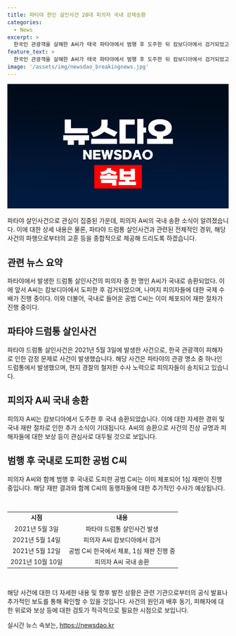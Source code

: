 ```yaml
---
title: 파타야 한인 살인사건 20대 피의자 국내 강제송환
categories:
  - News
excerpt: >
  한국인 관광객을 살해한 A씨가 태국 파타야에서 범행 후 도주한 뒤 캄보디아에서 검거되었고, 이제 국내로 강제송환됐습니다. A씨는 파타야 드럼통 살인사건의 피의자 중 한 명으로, 다른 공범들도 국제공조를 통해 조속히 검거할 계획이라고 경찰이 밝혔습니다. 또 다른 공범 C씨는 이미 국내에서 체포돼 재판 중이며, 아직 도피 중인 B씨에 대해서도 국제공조가 이뤄지고 있습니다.
feature_text: >
  한국인 관광객을 살해한 A씨가 태국 파타야에서 범행 후 도주한 뒤 캄보디아에서 검거되었고, 이제 국내로 강제송환됐습니다. A씨는 파타야 드럼통 살인사건의 피의자 중 한 명으로, 다른 공범들도 국제공조를 통해 조속히 검거할 계획이라고 경찰이 밝혔습니다. 또 다른 공범 C씨는 이미 국내에서 체포돼 재판 중이며, 아직 도피 중인 B씨에 대해서도 국제공조가 이뤄지고 있습니다.
image: '/assets/img/newsdao_breakingnews.jpg'
---
```


<p><img src="/assets/img/newsdao_breakingnews.jpg" alt="firstkoreanews 속보" /></p>

<p>파타야 살인사건으로 관심이 집중된 가운데, 피의자 A씨의 국내 송환 소식이 알려졌습니다. 이에 대한 상세 내용은 물론, 파타야 드럼통 살인사건과 관련된 전체적인 경위, 해당 사건의 파행으로부터의 교훈 등을 종합적으로 제공해 드리도록 하겠습니다. </p>

<h2 data-ke-size="size26">관련 뉴스 요약</h2>

<p>파타야에서 발생한 드럼통 살인사건의 피의자 중 한 명인 A씨가 국내로 송환되었다. 이에 앞서 A씨는 캄보디아에서 도피한 후 검거되었으며, 나머지 피의자들에 대한 국제 수배가 진행 중이다. 이와 더불어, 국내로 들어온 공범 C씨는 이미 체포되어 재판 절차가 진행 중이다.</p>

<h2 data-ke-size="size26">파타야 드럼통 살인사건</h2>

<p>파타야 드럼통 살인사건은 2021년 5월 3일에 발생한 사건으로, 한국 관광객이 피해자로 인한 감정 문제로 사건이 발생했습니다. 해당 사건은 파타야의 관광 명소 중 하나인 드럼통에서 발생했으며, 현지 경찰의 철저한 수사 노력으로 피의자들이 송치되고 있습니다.</p>

<h2 data-ke-size="size26">피의자 A씨 국내 송환</h2>

<p>피의자 A씨는 캄보디아에서 도주한 후 국내 송환되었습니다. 이에 대한 자세한 경위 및 국내 재판 절차로 인한 추가 소식이 기대됩니다. A씨의 송환으로 사건의 진상 규명과 피해자들에 대한 보상 등이 관심사로 대두될 것으로 보입니다.</p>

<h2 data-ke-size="size26">범행 후 국내로 도피한 공범 C씨</h2>

<p>피의자 A씨와 함께 범행 후 국내로 도피한 공범 C씨는 이미 체포되어 1심 재판이 진행 중입니다. 해당 재판 결과와 함께 C씨의 동행자들에 대한 추가적인 수사가 예상됩니다.</p>

<p data-ke-size="size16">&nbsp;</p>

<table>
    <tbody>
        <tr>
            <td style="text-align: center; height: 17px;"><b>시점</b></td>
            <td style="text-align: center; height: 17px;"><b>내용</b></td>
        </tr>
        <tr>
            <td style="text-align: center;">2021년 5월 3일</td>
            <td style="text-align: center;">파타야 드럼통 살인사건 발생</td>
        </tr>
        <tr>
            <td style="text-align: center;">2021년 5월 14일</td>
            <td style="text-align: center;">피의자 A씨 캄보디아에서 검거</td>
        </tr>
        <tr>
            <td style="text-align: center;">2021년 5월 12일</td>
            <td style="text-align: center;">공범 C씨 한국에서 체포, 1심 재판 진행 중</td>
        </tr>
        <tr>
            <td style="text-align: center;">2021년 10월 10일</td>
            <td style="text-align: center;">피의자 A씨 국내 송환</td>
        </tr>
    </tbody>
</table>

<p data-ke-size="size16">&nbsp;</p>

<p>해당 사건에 대한 더 자세한 내용 및 향후 발전 상황은 관련 기관으로부터의 공식 발표나 추가적인 보도를 통해 확인할 수 있을 것입니다. 사건의 원인과 배후 동기, 피해자에 대한 위로와 보상 등에 대한 검토가 적극적으로 필요한 시점으로 보입니다.</p>
실시간 뉴스 속보는, <a href="https://newsdao.kr" rel="dofollow">https://newsdao.kr</a>


